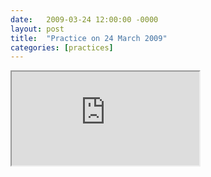```yaml
---
date:   2009-03-24 12:00:00 -0000
layout: post
title:  "Practice on 24 March 2009"
categories: [practices]
---
```

<iframe src="https://www.youtube.com/embed/tJezwfeMVgA?rel=0" allowfullscreen="allowfullscreen"></iframe>
